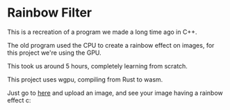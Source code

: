 # Rainbow Filter

This is a recreation of a program we made a long time ago in C++.

The old program used the CPU to create a rainbow effect on images, for this project we're using the GPU.

This took us around 5 hours, completely learning from scratch.

This project uses wgpu, compiling from Rust to wasm.

Just go to [here](https://mg138.github.io/rainbow-filter) and upload an image, and see your image having a rainbow effect c: